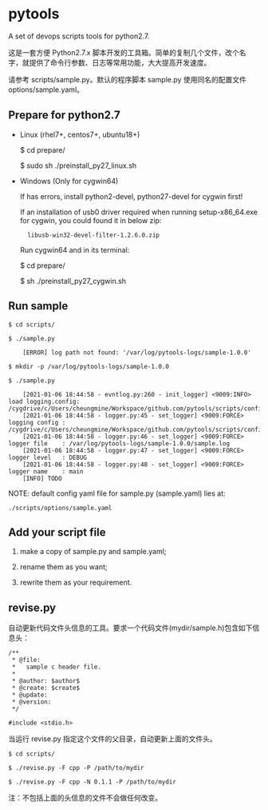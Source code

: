 # pytools

A set of devops scripts tools for python2.7.

这是一套方便 Python2.7.x 脚本开发的工具箱。简单的复制几个文件，改个名字，就提供了命令行参数、日志等常用功能，大大提高开发速度。

请参考 scripts/sample.py。默认的程序脚本 sample.py 使用同名的配置文件 options/sample.yaml。


## Prepare for python2.7

- Linux (rhel7+, centos7+, ubuntu18+)

	$ cd prepare/

	$ sudo sh ./preinstall_py27_linux.sh

- Windows (Only for cygwin64)

	If has errors, install python2-devel, python27-devel for cygwin first!

	If an installation of usb0 driver required when running setup-x86_64.exe for cygwin, you could found it in below zip:

		libusb-win32-devel-filter-1.2.6.0.zip

	Run cygwin64 and in its terminal:

	$ cd prepare/

	$ sh ./preinstall_py27_cygwin.sh


## Run sample

	$ cd scripts/

	$ ./sample.py

		[ERROR] log path not found: '/var/log/pytools-logs/sample-1.0.0'

	$ mkdir -p /var/log/pytools-logs/sample-1.0.0

	$ ./sample.py

		[2021-01-06 18:44:58 - evntlog.py:260 - init_logger] <9009:INFO> load logging.config: /cygdrive/c/Users/cheungmine/Workspace/github.com/pytools/scripts/config/logger.config
		[2021-01-06 18:44:58 - logger.py:45 - set_logger] <9009:FORCE> logging config : /cygdrive/c/Users/cheungmine/Workspace/github.com/pytools/scripts/config/logger.config
		[2021-01-06 18:44:58 - logger.py:46 - set_logger] <9009:FORCE> logger file    : /var/log/pytools-logs/sample-1.0.0/sample.log
		[2021-01-06 18:44:58 - logger.py:47 - set_logger] <9009:FORCE> logger level   : DEBUG
		[2021-01-06 18:44:58 - logger.py:48 - set_logger] <9009:FORCE> logger name    : main
		[INFO] TODO


NOTE: default config yaml file for sample.py (sample.yaml) lies at:

	./scripts/options/sample.yaml


## Add your script file

1) make a copy of sample.py and sample.yaml;

2) rename them as you want;

3) rewrite them as your requirement.

## revise.py

自动更新代码文件头信息的工具。要求一个代码文件(mydir/sample.h)包含如下信息头：


```
/**
 * @file:
 *   sample c header file.
 * 
 * @author: $author$
 * @create: $create$
 * @update:
 * @version:
 */

#include <stdio.h>

```

当运行 revise.py 指定这个文件的父目录，自动更新上面的文件头。

	$ cd scripts/

	$ ./revise.py -F cpp -P /path/to/mydir

	$ ./revise.py -F cpp -N 0.1.1 -P /path/to/mydir

注：不包括上面的头信息的文件不会做任何改变。